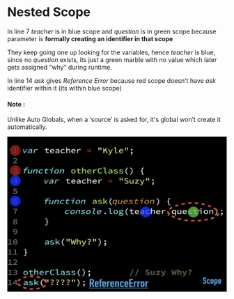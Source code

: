 # Nested Scope



In line 7 _teacher_ is in blue scope and _question_ is in green scope because parameter is **formally creating an identifier in that scope**

They keep going one up looking for the variables, hence _teacher_ is blue, since no _question_ exists, its just a green marble with no value which later gets assigned “why” during runtime.


In line 14 _ask_ gives _Reference Error_ because red scope doesn’t have _ask_ identifier within it (its within blue scope)


#### Note :
Unlike Auto Globals, when  a ‘source’ is asked for, it's global won’t create it automatically.

![](deepimages/4.jpeg)
